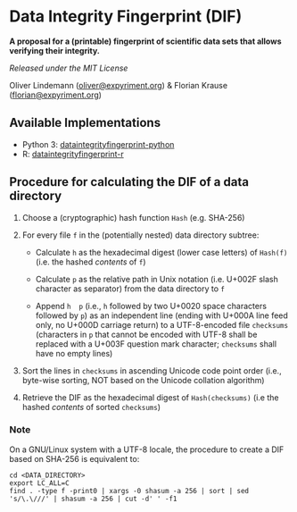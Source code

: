 Data Integrity Fingerprint (DIF)
================================

**A proposal for a (printable) fingerprint of scientific data sets that allows
verifying their integrity.**

*Released under the MIT License*

Oliver Lindemann (oliver@expyriment.org) & Florian Krause (florian@expyriment.org)


Available Implementations
-------------------------

* Python 3:  [dataintegrityfingerprint-python](https://github.com/expyriment/dataintegrityfingerprint-python)
* R:  [dataintegrityfingerprint-r](https://github.com/expyriment/dataintegrityfingerprint-r)


Procedure for calculating the DIF of a data directory
-----------------------------------------------------

1. Choose a (cryptographic) hash function `Hash` (e.g. SHA-256)

2. For every file `f` in the (potentially nested) data directory subtree:

    * Calculate `h` as the hexadecimal digest (lower case letters) of `Hash(f)`
      (i.e. the hashed _contents_ of `f`)
       
    * Calculate `p` as the relative path in Unix notation (i.e. U+002F slash
      character as separator) from the data directory to `f`

    * Append `h  p` (i.e., `h` followed by two U+0020 space characters followed
      by `p`) as an independent line (ending with U+000A line feed only, no
      U+000D carriage return) to a UTF-8-encoded file `checksums` (characters
      in `p` that cannot be encoded with UTF-8 shall be replaced with a U+003F
      question mark character; `checksums` shall have no empty lines)

3. Sort the lines in `checksums` in ascending Unicode code point order (i.e.,
   byte-wise sorting, NOT based on the Unicode collation algorithm)

4. Retrieve the DIF as the hexadecimal digest of `Hash(checksums)` (i.e the
   hashed _contents_ of sorted `checksums`)


### Note
On a GNU/Linux system with a UTF-8 locale, the procedure to create a DIF based
on SHA-256 is equivalent to:
```
cd <DATA_DIRECTORY>
export LC_ALL=C
find . -type f -print0 | xargs -0 shasum -a 256 | sort | sed 's/\.\///' | shasum -a 256 | cut -d' ' -f1
```
